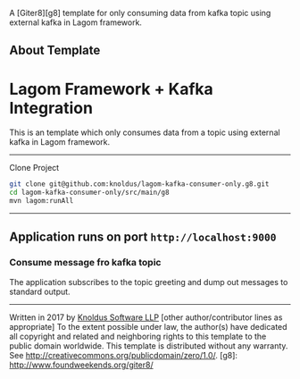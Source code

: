 A [Giter8][g8] template for only consuming data from kafka topic using external kafka in Lagom framework.

About Template
----------------------
# Lagom Framework + Kafka Integration

 This is an template which only consumes data from a topic using external kafka in Lagom framework.

 ---

 Clone Project

 ```bash
 git clone git@github.com:knoldus/lagom-kafka-consumer-only.g8.git
 cd lagom-kafka-consumer-only/src/main/g8
 mvn lagom:runAll

 ```
 ---
## Application runs on port `http://localhost:9000`

### Consume message fro kafka topic

The application subscribes to the topic greeting and dump out messages to standard output.

----------------
Written in 2017​ by [Knoldus Software LLP](http://knoldus.com)
[other author/contributor lines as appropriate]
To the extent possible under law, the author(s) have dedicated all copyright and
related
and neighboring rights to this template to the public domain worldwide.
This template is distributed without any warranty. See
<http://creativecommons.org/publicdomain/zero/1.0/>.
[g8]: http://www.foundweekends.org/giter8/
